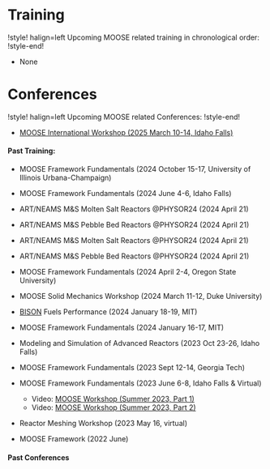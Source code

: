 # Training

!style! halign=left
Upcoming MOOSE related training in chronological order:
!style-end!

- None

# Conferences

!style! halign=left
Upcoming MOOSE related Conferences:
!style-end!

- [MOOSE International Workshop (2025 March 10-14, Idaho Falls)](https://inl.gov/mooseworkshop2025/)

#### Past Training:

- MOOSE Framework Fundamentals (2024 October 15-17, University of Illinois Urbana-Champaign)

- MOOSE Framework Fundamentals (2024 June 4-6, Idaho Falls)

- ART/NEAMS M&S Molten Salt Reactors @PHYSOR24 (2024 April 21)

- ART/NEAMS M&S Pebble Bed Reactors @PHYSOR24 (2024 April 21)

- ART/NEAMS M&S Molten Salt Reactors @PHYSOR24 (2024 April 21)

- ART/NEAMS M&S Pebble Bed Reactors @PHYSOR24 (2024 April 21)

- MOOSE Framework Fundamentals (2024 April 2-4, Oregon State University)

- MOOSE Solid Mechanics Workshop (2024 March 11-12, Duke University)

- [BISON](https://mooseframework.inl.gov/bison) Fuels Performance (2024 January 18-19, MIT)

- MOOSE Framework Fundamentals (2024 January 16-17, MIT)

- Modeling and Simulation of Advanced Reactors (2023 Oct 23-26, Idaho Falls)

- MOOSE Framework Fundamentals (2023 Sept 12-14, Georgia Tech)

- MOOSE Framework Fundamentals (2023 June 6-8, Idaho Falls & Virtual)

  - Video: [MOOSE Workshop (Summer 2023, Part 1)](https://www.youtube.com/watch?v=QPuK6OdF2hM)
  - Video: [MOOSE Workshop (Summer 2023, Part 2)](https://www.youtube.com/watch?v=JwbtDXRYPYo)

- Reactor Meshing Workshop (2023 May 16, virtual)
- MOOSE Framework (2022 June)

#### Past Conferences
